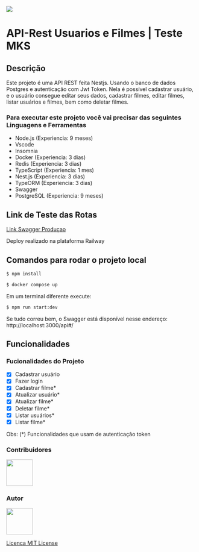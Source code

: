 
![](https://i.ibb.co/54tjzHh/Sistema-Banc-rio.png)

# API-Rest Usuarios e Filmes | Teste MKS

## Descrição
Este projeto é uma API REST feita Nestjs. Usando o banco de dados Postgres e autenticação com Jwt Token. Nela é possível cadastrar usuário, e o usuário consegue editar seus dados, cadastrar filmes, editar filmes, listar usuários e filmes, bem como deletar filmes.

### Para executar este projeto você vai precisar das seguintes Linguagens e Ferramentas

- Node.js (Experiencia: 9 meses)
- Vscode 
- Insomnia
- Docker (Experiencia: 3 dias)
- Redis (Experiencia: 3 dias)
- TypeScript (Experiencia: 1 mes)
- Nest.js (Experiencia: 3 dias)
- TypeORM (Experiencia: 3 dias)
- Swagger 
- PostgreSQL (Experiencia: 9 meses)

## Link de Teste das Rotas
[Link Swagger Produçao](https://web-production-8dc8.up.railway.app/api)

Deploy realizado na plataforma Railway

## Comandos para rodar o projeto local
```bash
$ npm install
```
```bash
$ docker compose up
```
Em um terminal diferente execute:
```bash 
$ npm run start:dev
```
Se tudo correu bem, o Swagger está disponível nesse endereço: http://localhost:3000/api#/

## Funcionalidades

### Fucionalidades do Projeto

- [x] Cadastrar usuário
- [x] Fazer login
- [x] Cadastrar filme*
- [x] Atualizar usuário*
- [x] Atualizar filme*
- [x] Deletar filme*
- [x] Listar usuários*
- [x] Listar filme*

Obs: (*) Funcionalidades que usam de autenticação token

### Contribuidores

<a href="https://github.com/manassesmlira">
<img src="https://i.ibb.co/h1YRCr6/mana-150px.png" width="70px" />
</a>

### Autor

<a href="https://github.com/manassesmlira">
<img src="https://i.ibb.co/h1YRCr6/mana-150px.png" width="70px" />
</a>

[Licenca MIT License](http://creativecommons.org/licenses/by)

